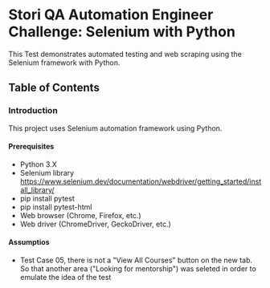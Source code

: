 # Stori QA Automation Engineer Challenge: Selenium  with Python
This Test demonstrates automated testing and web scraping using the Selenium framework with Python.

## Table of Contents
### Introduction
This project uses Selenium automation framework using Python.

#### Prerequisites
- Python 3.X
- Selenium library <https://www.selenium.dev/documentation/webdriver/getting_started/install_library/> 
- pip install pytest
- pip install pytest-html
- Web browser (Chrome, Firefox, etc.)
- Web driver (ChromeDriver, GeckoDriver, etc.)


#### Assumptios
- Test Case 05, there is not a "View All Courses" button on the new tab. So that another area ("Looking for mentorship") was seleted in order to emulate the idea of the test  
